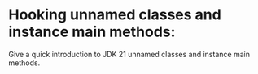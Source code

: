 # Hooking unnamed classes and instance main methods:

Give a quick introduction to JDK 21 unnamed classes and instance main methods.